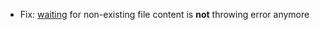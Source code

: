 * Fix: [waiting](utilities/file-system) for non-existing file content is **not** throwing error anymore